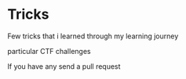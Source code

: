 # Tricks

Few tricks that i learned through my learning journey

particular CTF challenges 

If you have any send a pull request

